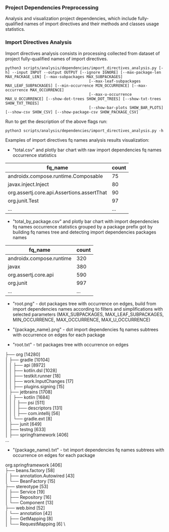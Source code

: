 ### Project Dependencies Preprocessing

Analysis and visualization project dependencies, which include fully-qualified names of import directives and their
methods and classes usage statistics.

### Import Directives Analysis

Import directives analysis consists in processing collected from dataset of project fully-qualified names of import
directives.

``` 
python3 scripts/analysis/dependencies/import_directives_analysis.py [-h] --input INPUT --output OUTPUT [--ignore IGNORE] [--max-package-len MAX_PACKAGE_LEN] [--max-subpackages MAX_SUBPACKAGES]
                                     [--max-leaf-subpackages MAX_LEAF_SUBPACKAGES] [--min-occurrence MIN_OCCURRENCE] [--max-occurrence MAX_OCCURRENCE]
                                     [--max-u-occurrence MAX_U_OCCURRENCE] [--show-dot-trees SHOW_DOT_TREES] [--show-txt-trees SHOW_TXT_TREES]
                                     [--show-bar-plots SHOW_BAR_PLOTS] [--show-csv SHOW_CSV] [--show-package-csv SHOW_PACKAGE_CSV]
``` 

Run to get the description of the above flags run:

``` 
python3 scripts/analysis/dependencies/import_directives_analysis.py -h
```

Examples of import directives fq names analysis results visualization:

* "total.csv" and plotly bar chart with raw import dependencies fq names occurrence statistics

| fq_name  | count |
| ------------- | ------------- |
| androidx.compose.runtime.Composable  | 75  |
| javax.inject.Inject  | 80  |
| org.assertj.core.api.Assertions.assertThat | 90  |
| org.junit.Test  | 97  |
| ...  | ...  |

* "total_by_package.csv" and plotly bar chart with import dependencies fq names occurrence statistics grouped by a package prefix got by building fq names tree and detecting import dependencies packages names

| fq_name  | count |
| ------------- | ------------- |
| androidx.compose.runtime  | 320  |
| javax  | 380  |
| org.assertj.core.api | 590  |
| org.junit  | 997  |
| ...  | ...  |   

* "root.png" - dot packages tree with occurrence on edges, build from import dependencies names according to filters
   and simplifications with selected parameters (MAX_SUBPACKAGES, MAX_LEAF_SUBPACKAGES, MIN_OCCURRENCE, MAX_OCCURRENCE,
   MAX_U_OCCURRENCE)
   
* "{package_name}.png" - dot import dependencies fq names subtrees with occurrence on edges for each package
   
* "root.txt" - txt packages tree with occurrence on edges 
   
├── org [14280] \
│   ├── gradle [10104] \
│   │   ├── api [8972] \
│   │   ├── kotlin.dsl [1028] \
│   │   ├── testkit.runner [18] \
│   │   ├── work.InputChanges [17] \
│   │   ├── plugins.signing [15] \
│   ├── jetbrains [1708] \
│   │   ├── kotlin [1684] \
│   │   │   ├── psi [511] \
│   │   │   ├── descriptors [131] \
│   │   │   ├── com.intellij [56] \
│   │   └── gradle.ext [8] \
│   ├── junit [649] \
│   ├── testng [633] \
│   ├── springframework [406] \
...

* "{package_name}.txt" - txt import dependencies fq names subtrees with occurrence on edges for each package

org.springframework [406] \
├── beans.factory [58] \
│   ├── annotation.Autowired [43] \
│   └── BeanFactory [15] \
├── stereotype [53] \
│   ├── Service [19] \
│   ├── Repository [16] \
│   └── Component [13] \
├── web.bind [52] \
│   └── annotation [42] \
│       ├── GetMapping [8] \
│       └── RequestMapping [6] \